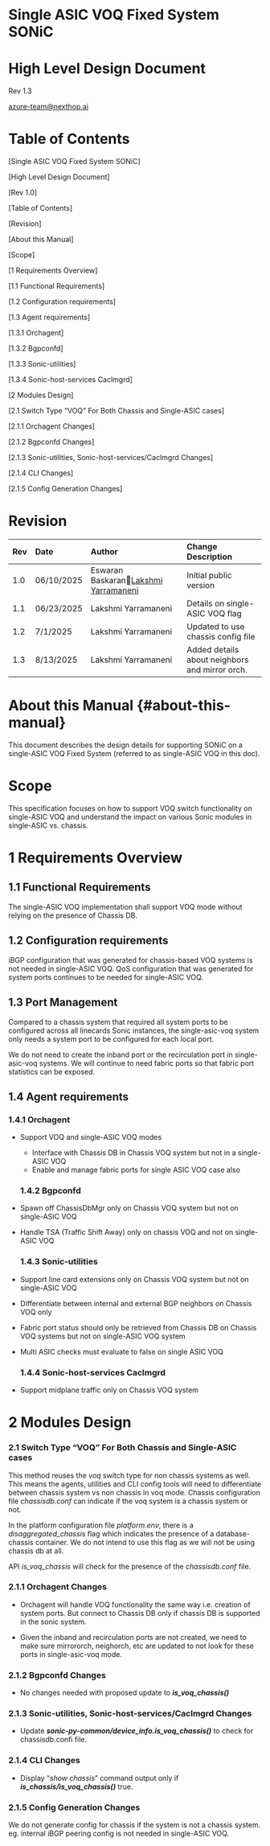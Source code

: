 # **Single ASIC VOQ Fixed System SONiC**

# **High Level Design Document**

Rev 1.3

[azure-team@nexthop.ai](mailto:azure-team@nexthop.ai)

# **Table of Contents**

\[Single ASIC VOQ Fixed System SONiC\]

\[High Level Design Document\]

[Rev 1.0]

[Table of Contents]

[Revision]

[About this Manual]

[Scope]

[1 Requirements Overview]

[1.1 Functional Requirements]

[1.2 Configuration requirements]

[1.3 Agent requirements]

[1.3.1 Orchagent]

[1.3.2 Bgpconfd]

[1.3.3 Sonic-utilities]

[1.3.4 Sonic-host-services Caclmgrd]

[2 Modules Design]

[2.1 Switch Type “VOQ” For Both Chassis and Single-ASIC cases]

[2.1.1 Orchagent Changes]

[2.1.2 Bgpconfd Changes]

[2.1.3 Sonic-utilities, Sonic-host-services/Caclmgrd Changes]

[2.1.4 CLI Changes]

[2.1.5 Config Generation Changes]

# 

# **Revision**

| Rev | Date | Author | Change Description |
| :---- | :---- | :---- | :---- |
| 1.0 | 06/10/2025 | Eswaran Baskaran[Lakshmi Yarramaneni](mailto:lakshmi@nexthop.ai) | Initial public version |
| 1.1 | 06/23/2025 | Lakshmi Yarramaneni | Details on single-ASIC VOQ flag |
| 1.2 | 7/1/2025 | Lakshmi Yarramaneni | Updated to use chassis config file |
| 1.3 | 8/13/2025 | Lakshmi Yarramaneni | Added details about neighbors and mirror orch. |

# **About this Manual** {#about-this-manual}

This document describes the design details for supporting SONiC on a single-ASIC VOQ Fixed System (referred to as single-ASIC VOQ in this doc).

# **Scope**

This specification focuses on how to support VOQ switch functionality on single-ASIC VOQ and understand the impact on various Sonic modules in single-ASIC vs. chassis.

# **1 Requirements Overview**

## **1.1 Functional Requirements**

The single-ASIC VOQ implementation shall support VOQ mode without relying on the presence of Chassis DB.

## **1.2 Configuration requirements**

iBGP configuration that was generated for chassis-based VOQ systems is not needed in single-ASIC VOQ. QoS configuration that was generated for system ports continues to be needed for single-ASIC VOQ.

## 1.3 Port Management

Compared to a chassis system that required all system ports to be configured across all linecards Sonic instances, the single-asic-voq system only needs a system port to be configured for each local port.

We do not need to create the inband port or the recirculation port in single-asic-voq systems. We will continue to need fabric ports so that fabric port statistics can be exposed.

## **1.4 Agent requirements**

### **1.4.1 Orchagent**

- Support VOQ and single-ASIC VOQ modes  
    
  - Interface with Chassis DB in Chassis VOQ system but not in a single-ASIC VOQ  
  - Enable and manage fabric ports for single ASIC VOQ case also

  ### **1.4.2 Bgpconfd**

- Spawn off ChassisDbMgr only on Chassis VOQ system but not on single-ASIC VOQ  
    
- Handle TSA (Traffic Shift Away) only on chassis VOQ and not on single-ASIC VOQ

  ### **1.4.3 Sonic-utilities**

- Support line card extensions only on Chassis VOQ system but not on single-ASIC VOQ  
    
- Differentiate between internal and external BGP neighbors on Chassis VOQ only  
    
- Fabric port status should only be retrieved from Chassis DB on Chassis VOQ systems but not on single-ASIC VOQ system  
    
- Multi ASIC checks must evaluate to false on single ASIC VOQ

  ### **1.4.4 Sonic-host-services Caclmgrd**

- Support midplane traffic only on Chassis VOQ system

# **2 Modules Design**

### **2.1 Switch Type “VOQ” For Both Chassis and Single-ASIC cases**

This method reuses the *voq* switch type for non chassis systems as well. This means the agents, utilities and CLI config tools will need to differentiate between chassis system vs non chassis in voq mode. Chassis configuration file *chassisdb.conf* can indicate if the voq system is a chassis system or not.

In the platform configuration file *platform.env*, there is a *disaggregated\_chassis* flag which indicates the presence of a database-chassis container. We do not intend to use this flag as we will not be using chassis db at all.

API *is\_voq\_chassis* will check for the presence of the *chassisdb.conf* file.

### **2.1.1 Orchagent Changes**

- Orchagent will handle VOQ functionality the same way i.e. creation of system ports. But connect to Chassis DB only if chassis DB is supported in the sonic system.  
    
- Given the inband and recirculation ports are not created, we need to make sure mirrororch, neighorch, etc are updated to not look for these ports in single-asic-voq mode.

### **2.1.2 Bgpconfd Changes**

- No changes needed with proposed update to ***is\_voq\_chassis()***

### **2.1.3 Sonic-utilities, Sonic-host-services/Caclmgrd Changes**

- Update ***sonic-py-common/device\_info.is\_voq\_chassis()*** to check for chassisdb.confi file.

### **2.1.4 CLI Changes**

- Display “*show chassis*” command output only if ***is\_chassis/is\_voq\_chassis()*** true.

### **2.1.5 Config Generation Changes**

We do not generate config for chassis if the system is not a chassis system. eg. internal iBGP peering config is not needed in single-ASIC VOQ.
